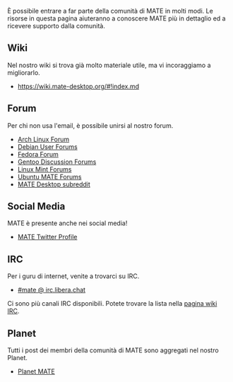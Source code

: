 <!--
.. link:
.. description:
.. tags: Forums,Wiki,IRC,Planet
.. date: 2011-12-05 07:14:07
.. title: Comunità
.. slug: community
-->

È possibile entrare a far parte della comunità di MATE in molti modi.
Le risorse in questa pagina aiuteranno a conoscere MATE più in dettaglio
ed a ricevere supporto dalla comunità.

## Wiki

Nel nostro wiki si trova già molto materiale utile, ma vi incoraggiamo
a migliorarlo.

  * <https://wiki.mate-desktop.org/#!index.md>

## Forum

Per chi non usa l'email, è possibile unirsi al nostro forum.

  * [Arch Linux Forum](https://bbs.archlinux.org/)
  * [Debian User Forums](http://forums.debian.net/)
  * [Fedora Forum](https://fedoraforum.org/)
  * [Gentoo Discussion Forums](https://forums.gentoo.org/)
  * [Linux Mint Forums](https://forums.linuxmint.com/)
  * [Ubuntu MATE Forums](https://ubuntu-mate.community)
  * [MATE Desktop subreddit](https://www.reddit.com/r/MATEDesktop)

## Social Media

MATE è presente anche nei social media!

  * [MATE Twitter Profile](https://twitter.com/mate_desktop) 

## IRC

Per i guru di internet, venite a trovarci su IRC.

  * [#mate @ irc.libera.chat](https://web.libera.chat/?#mate)

Ci sono più canali IRC disponibili. Potete trovare la lista nella
[pagina wiki IRC](https://wiki.mate-desktop.org/#!pages/irc.md).

## Planet

Tutti i post dei membri della comunità di MATE sono aggregati nel nostro Planet.

  * [Planet MATE](https://planet.mate-desktop.org)

